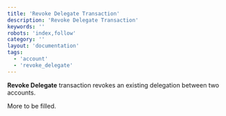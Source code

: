 ```yaml
---
title: 'Revoke Delegate Transaction'
description: 'Revoke Delegate Transaction'
keywords: ''
robots: 'index,follow'
category: ''
layout: 'documentation'
tags:
  - 'account'
  - 'revoke_delegate'
---
```




**Revoke Delegate** transaction revokes an existing delegation between two accounts.

More to be filled.
